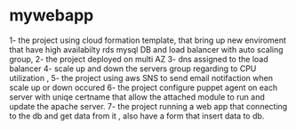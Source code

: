 # mywebapp

1- the project using cloud formation template, that bring up new enviroment that have high availabilty rds mysql DB and load balancer with auto scaling group,
2- the project  deployed on multi AZ 
3- dns assigned to the load balancer 
4- scale up and down the servers group regarding to CPU utilization ,
5- the project using aws SNS to send email notifaction when scale up or down occured
6- the project configure puppet agent on each server with uniqe certname  that allow the attached module to run and update the apache server. 
7- the project running  a web app that connecting to the db and get data from it , also have a form that insert data to db.

